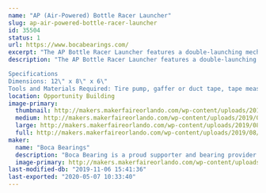```yaml
---
name: "AP (Air-Powered) Bottle Racer Launcher"
slug: ap-air-powered-bottle-racer-launcher
id: 35504
status: 1
url: https://www.bocabearings.com/
excerpt: "The AP Bottle Racer Launcher features a double-launching mechanism"
description: "The AP Bottle Racer Launcher features a double-launching mechanism, where one air pressure source can be attached to race two bottle rocket cars side by side for 30 feet or more, depending on the air pressure used. Below are the specifications.  

Specifications
Dimensions: 12\" x 8\" x 6\"
Tools and Materials Required: Tire pump, gaffer or duct tape, tape measure, scissors, AP Bottle Racers, 2 towels (for deceleration)"
location: Opportunity Building
image-primary:
  thumbnail: http://makers.makerfaireorlando.com/wp-content/uploads/2019/08/20190801_115451-150x150.jpg
  medium: http://makers.makerfaireorlando.com/wp-content/uploads/2019/08/20190801_115451-243x300.jpg
  large: http://makers.makerfaireorlando.com/wp-content/uploads/2019/08/20190801_115451-830x1024.jpg
  full: http://makers.makerfaireorlando.com/wp-content/uploads/2019/08/20190801_115451.jpg
maker:
  name: "Boca Bearings"
  description: "Boca Bearing is a proud supporter and bearing provider for makers all over the world. Based in South Florida, Boca Bearings provides all types of bearings for robotics, remote-controlled aircraft, 3D printers, industrial equipment- you name it! If it rotates, it probably has our bearing inside of it! "
  image-primary: http://makers.makerfaireorlando.com/wp-content/uploads/2015/08/BocaBearings-Logo-Tagline-1024x427.jpg
last-modified-db: "2019-11-06 15:41:36"
last-exported: "2020-05-07 10:33:40"
---
```


